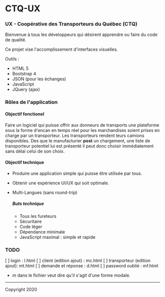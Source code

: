 # CTQ-UX

### UX - Coopérative des Transporteurs du Québec (CTQ)


Bienvenue à tous les développeurs qui désirent apprendre ou faire du code de qualité.

Ce projet vise l'accomplissement d'interfaces visuelles.

Outils :
- HTML 5
- Bootstrap 4
- JSON (pour les échanges)
- JavaScript
- JQuery (ajax)

### Rôles de l'application

#### Objectif fonctionel
Faire un logiciel qui puisse offrir aux donneurs de transports une plateforme sous la forme d'encan
en temps réel pour les marchandises soient prises en charge par un transporteur.  Les transporteurs 
rendent leurs camions disponibles.  Des que le manufacturier **post** un chargement, une liste de 
transporteur potentiel lui est présenté il peut donc choisir immédiatement sans délai celui de son choix. 


#### Objectif technique
- Produire une application simple qui puisse être utilisée par tous.
- Obtenir une expérience UI/UX qui soit optimale.
- Multi-Langues (sans round-trip)

  ##### Buts technique
    - Tous les fureteurs
    - Sécuritaire
    - Code léger
    - Dépendance minimale
    - JavaScript maximal : simple et rapide

### TODO
[ ] login : l.html
[ ] client (edition ajout) : mc.html
[ ] transporteur (edition ajout): mt.html
[ ] demande et réponse : d.html
[ ] password oublié : mf.html

- *m* dans le fichier veut dire qu'il s'agit d'une forme modale.

---
Copyright 2020
